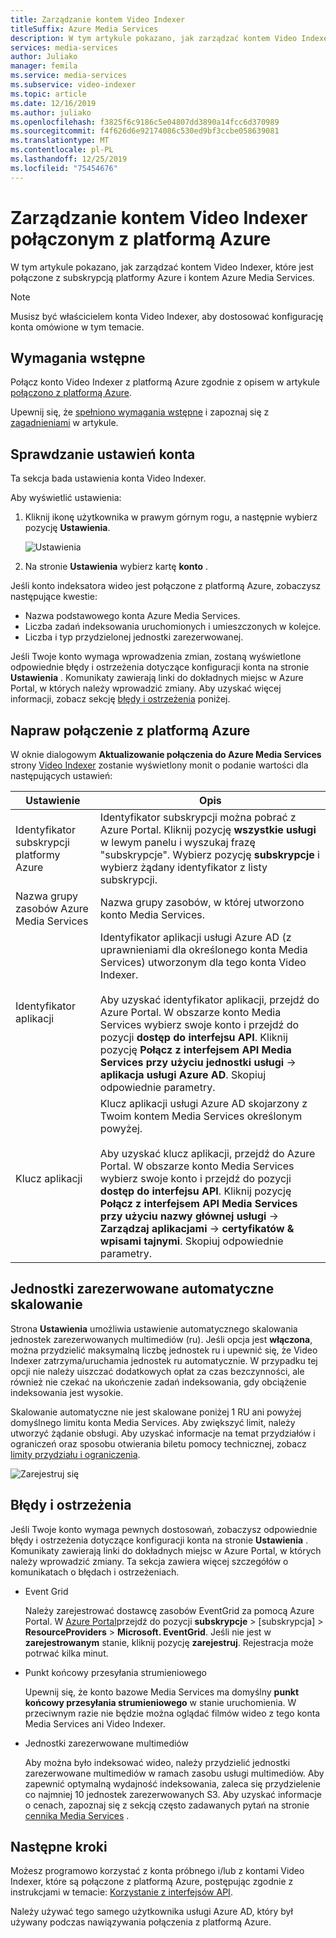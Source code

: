 ```yaml
---
title: Zarządzanie kontem Video Indexer
titleSuffix: Azure Media Services
description: W tym artykule pokazano, jak zarządzać kontem Video Indexer połączonym z platformą Azure.
services: media-services
author: Juliako
manager: femila
ms.service: media-services
ms.subservice: video-indexer
ms.topic: article
ms.date: 12/16/2019
ms.author: juliako
ms.openlocfilehash: f3825f6c9186c5e04807dd3890a14fcc6d370989
ms.sourcegitcommit: f4f626d6e92174086c530ed9bf3ccbe058639081
ms.translationtype: MT
ms.contentlocale: pl-PL
ms.lasthandoff: 12/25/2019
ms.locfileid: "75454676"
---
```

# <a name="manage-a-video-indexer-account-connected-to-azure"></a>Zarządzanie kontem Video Indexer połączonym z platformą Azure

W tym artykule pokazano, jak zarządzać kontem Video Indexer, które jest połączone z subskrypcją platformy Azure i kontem Azure Media Services.

> [!NOTE]
> Musisz być właścicielem konta Video Indexer, aby dostosować konfigurację konta omówione w tym temacie.

## <a name="prerequisites"></a>Wymagania wstępne

Połącz konto Video Indexer z platformą Azure zgodnie z opisem w artykule [połączono z platformą Azure](connect-to-azure.md). 

Upewnij się, że [spełniono wymagania wstępne](connect-to-azure.md#prerequisites) i zapoznaj się z [zagadnieniami](connect-to-azure.md#considerations) w artykule.

## <a name="examine-account-settings"></a>Sprawdzanie ustawień konta

Ta sekcja bada ustawienia konta Video Indexer.

Aby wyświetlić ustawienia:

1. Kliknij ikonę użytkownika w prawym górnym rogu, a następnie wybierz pozycję **Ustawienia**.

    ![Ustawienia](./media/manage-account-connected-to-azure/select-settings.png)

2. Na stronie **Ustawienia** wybierz kartę **konto** .

Jeśli konto indeksatora wideo jest połączone z platformą Azure, zobaczysz następujące kwestie:

* Nazwa podstawowego konta Azure Media Services.
* Liczba zadań indeksowania uruchomionych i umieszczonych w kolejce.
* Liczba i typ przydzielonej jednostki zarezerwowanej.

Jeśli Twoje konto wymaga wprowadzenia zmian, zostaną wyświetlone odpowiednie błędy i ostrzeżenia dotyczące konfiguracji konta na stronie **Ustawienia** . Komunikaty zawierają linki do dokładnych miejsc w Azure Portal, w których należy wprowadzić zmiany. Aby uzyskać więcej informacji, zobacz sekcję [błędy i ostrzeżenia](#errors-and-warnings) poniżej.

## <a name="repair-the-connection-to-azure"></a>Napraw połączenie z platformą Azure

W oknie dialogowym **Aktualizowanie połączenia do Azure Media Services** strony [Video Indexer](https://www.videoindexer.ai/) zostanie wyświetlony monit o podanie wartości dla następujących ustawień: 

|Ustawienie|Opis|
|---|---|
|Identyfikator subskrypcji platformy Azure|Identyfikator subskrypcji można pobrać z Azure Portal. Kliknij pozycję **wszystkie usługi** w lewym panelu i wyszukaj frazę "subskrypcje". Wybierz pozycję **subskrypcje** i wybierz żądany identyfikator z listy subskrypcji.|
|Nazwa grupy zasobów Azure Media Services|Nazwa grupy zasobów, w której utworzono konto Media Services.|
|Identyfikator aplikacji|Identyfikator aplikacji usługi Azure AD (z uprawnieniami dla określonego konta Media Services) utworzonym dla tego konta Video Indexer. <br/><br/>Aby uzyskać identyfikator aplikacji, przejdź do Azure Portal. W obszarze konto Media Services wybierz swoje konto i przejdź do pozycji **dostęp do interfejsu API**. Kliknij pozycję **Połącz z interfejsem API Media Services przy użyciu jednostki usługi** -> **aplikacja usługi Azure AD**. Skopiuj odpowiednie parametry.|
|Klucz aplikacji|Klucz aplikacji usługi Azure AD skojarzony z Twoim kontem Media Services określonym powyżej. <br/><br/>Aby uzyskać klucz aplikacji, przejdź do Azure Portal. W obszarze konto Media Services wybierz swoje konto i przejdź do pozycji **dostęp do interfejsu API**. Kliknij pozycję **Połącz z interfejsem API Media Services przy użyciu nazwy głównej usługi** -> **Zarządzaj aplikacjami** -> **certyfikatów & wpisami tajnymi**. Skopiuj odpowiednie parametry.|

## <a name="auto-scale-reserved-units"></a>Jednostki zarezerwowane automatyczne skalowanie

Strona **Ustawienia** umożliwia ustawienie automatycznego skalowania jednostek zarezerwowanych multimediów (ru). Jeśli opcja jest **włączona**, można przydzielić maksymalną liczbę jednostek ru i upewnić się, że Video Indexer zatrzyma/uruchamia jednostek ru automatycznie. W przypadku tej opcji nie należy uiszczać dodatkowych opłat za czas bezczynności, ale również nie czekać na ukończenie zadań indeksowania, gdy obciążenie indeksowania jest wysokie.

Skalowanie automatyczne nie jest skalowane poniżej 1 RU ani powyżej domyślnego limitu konta Media Services. Aby zwiększyć limit, należy utworzyć żądanie obsługi. Aby uzyskać informacje na temat przydziałów i ograniczeń oraz sposobu otwierania biletu pomocy technicznej, zobacz [limity przydziału i ograniczenia](../../media-services/previous/media-services-quotas-and-limitations.md).

![Zarejestruj się](./media/manage-account-connected-to-azure/autoscale-reserved-units.png)

## <a name="errors-and-warnings"></a>Błędy i ostrzeżenia

Jeśli Twoje konto wymaga pewnych dostosowań, zobaczysz odpowiednie błędy i ostrzeżenia dotyczące konfiguracji konta na stronie **Ustawienia** . Komunikaty zawierają linki do dokładnych miejsc w Azure Portal, w których należy wprowadzić zmiany. Ta sekcja zawiera więcej szczegółów o komunikatach o błędach i ostrzeżeniach.

* Event Grid

    Należy zarejestrować dostawcę zasobów EventGrid za pomocą Azure Portal. W [Azure Portal](https://portal.azure.com/)przejdź do pozycji **subskrypcje** > [subskrypcja] > **ResourceProviders** > **Microsoft. EventGrid**. Jeśli nie jest w **zarejestrowanym** stanie, kliknij pozycję **zarejestruj**. Rejestracja może potrwać kilka minut. 

* Punkt końcowy przesyłania strumieniowego

    Upewnij się, że konto bazowe Media Services ma domyślny **punkt końcowy przesyłania strumieniowego** w stanie uruchomienia. W przeciwnym razie nie będzie można oglądać filmów wideo z tego konta Media Services ani Video Indexer.

* Jednostki zarezerwowane multimediów 

    Aby można było indeksować wideo, należy przydzielić jednostki zarezerwowane multimediów w ramach zasobu usługi multimediów. Aby zapewnić optymalną wydajność indeksowania, zaleca się przydzielenie co najmniej 10 jednostek zarezerwowanych S3. Aby uzyskać informacje o cenach, zapoznaj się z sekcją często zadawanych pytań na stronie [cennika Media Services](https://azure.microsoft.com/pricing/details/media-services/) .   

## <a name="next-steps"></a>Następne kroki

Możesz programowo korzystać z konta próbnego i/lub z kontami Video Indexer, które są połączone z platformą Azure, postępując zgodnie z instrukcjami w temacie: [Korzystanie z interfejsów API](video-indexer-use-apis.md).

Należy używać tego samego użytkownika usługi Azure AD, który był używany podczas nawiązywania połączenia z platformą Azure.
